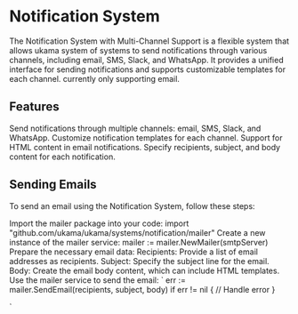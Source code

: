 # Notification System

The Notification System with Multi-Channel Support is a flexible system that allows ukama system of systems to send notifications through various channels, including email, SMS, Slack, and WhatsApp. It provides a unified interface for sending notifications and supports customizable templates for each channel.
currently only supporting email.

## Features

Send notifications through multiple channels: email, SMS, Slack, and WhatsApp.
Customize notification templates for each channel.
Support for HTML content in email notifications.
Specify recipients, subject, and body content for each notification.

## Sending Emails

To send an email using the Notification System, follow these steps:

Import the mailer package into your code: import "github.com/ukama/ukama/systems/notification/mailer"
Create a new instance of the mailer service: mailer := mailer.NewMailer(smtpServer)
Prepare the necessary email data:
Recipients: Provide a list of email addresses as recipients.
Subject: Specify the subject line for the email.
Body: Create the email body content, which can include HTML templates.
Use the mailer service to send the email:
`
err := mailer.SendEmail(recipients, subject, body)
if err != nil {
// Handle error
}

`
